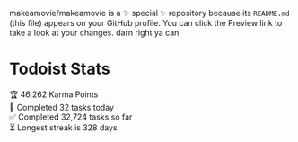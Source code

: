 makeamovie/makeamovie is a ✨ special ✨ repository because its `README.md` (this file) appears on your GitHub profile.
You can click the Preview link to take a look at your changes. darn right ya can

# Todoist Stats

<!-- TODO-IST:START -->
🏆  46,262 Karma Points           
🌸  Completed 32 tasks today           
✅  Completed 32,724 tasks so far           
⏳  Longest streak is 328 days
<!-- TODO-IST:END -->
